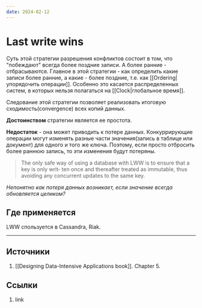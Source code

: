 ```yaml
---
date: 2024-02-12
---
```

# Last write wins

Суть этой стратегии разрешения конфликтов состоит в том, что "побеждают" всегда более поздние записи. А более ранние - отбрасываются. Главное в этой стратегии - как определить какие записи более ранние, а какие - более поздние, т.е. как [[Ordering|упорядочить операции]]. Особенно это касается распределенных систем, в которых нельзя полагаться на [[Clock|глобальное время]].

Следование этой стратегии позволяет реализовать итоговую сходимость(convergence) всех копий данных.

**Достоинством** стратегии является ее простота.

**Недостаток** - она может приводить к потере данных. Конкуррирующие операции могут изменять разные части значения(запись в таблице или документ) для одного и того же ключа. Поэтому, если просто отбросить более раннюю запись, то эти изменения будут потеряны.

> The only safe way of using a database with LWW is to ensure that a key is only writ‐ ten once and thereafter treated as immutable, thus avoiding any concurrent updates to the same key.

*Непонятно как потеря данных возникает, если значение всегда обновляется целиком?*

## Где применяется

LWW спользуется в Cassandra, Riak.

---

## Источники

1. [[Designing Data-Intensive Applications book]]. Chapter 5.

## Ссылки

1. link
